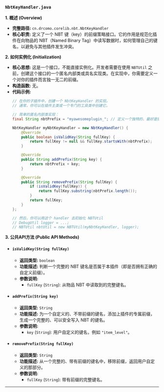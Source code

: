 ### `NbtKeyHandler.java`

**1. 概述 (Overview)**

  * **完整路径:** `cn.drcomo.corelib.nbt.NbtKeyHandler`
  * **核心职责:** 定义了一个 NBT 键（key）的前缀策略接口。它的作用是规范化插件在向物品的 NBT（Named Binary Tag）中读写数据时，如何管理自己的键名，以避免与其他插件发生冲突。

**2. 如何实例化 (Initialization)**

  * **核心思想:** 这是一个接口，不能直接实例化。开发者需要在使用 `NBTUtil` 之前，创建这个接口的一个匿名内部类或具名实现类。在实现中，你需要定义一个对你的插件而言独一无二的前缀。
  * **构造函数:** 无。
  * **代码示例:**
    ```java
    // 在你的子插件中，创建一个 NbtKeyHandler 的实现。
    // 通常，你可以在插件主类或一个专门的工具类中创建它。

    // 简单的匿名内部类实现：
    final String nbtPrefix = "myawesomeplugin_"; // 定义一个独特的、最好是插件名的前缀

    NbtKeyHandler myNbtKeyHandler = new NbtKeyHandler() {
        @Override
        public boolean isValidKey(String fullKey) {
            return fullKey != null && fullKey.startsWith(nbtPrefix);
        }

        @Override
        public String addPrefix(String key) {
            return nbtPrefix + key;
        }

        @Override
        public String removePrefix(String fullKey) {
            if (isValidKey(fullKey)) {
                return fullKey.substring(nbtPrefix.length());
            }
            return fullKey;
        }
    };

    // 然后，你可以用这个 handler 去初始化 NBTUtil
    // DebugUtil logger = ...;
    // NBTUtil nbtUtil = new NBTUtil(myNbtKeyHandler, logger);
    ```

**3. 公共API方法 (Public API Methods)**

  * #### `isValidKey(String fullKey)`

      * **返回类型:** `boolean`
      * **功能描述:** 判断一个完整的 NBT 键名是否属于本插件（即是否拥有正确的自定义前缀）。
      * **参数说明:**
          * `fullKey` (`String`): 从物品 NBT 中读取到的完整键名。

  * #### `addPrefix(String key)`

      * **返回类型:** `String`
      * **功能描述:** 为一个自定义的、不带前缀的键名，添加上插件的专属前缀，生成一个完整的、可以安全写入 NBT 的键名。
      * **参数说明:**
          * `key` (`String`): 用户自定义的键名，例如 `"item_level"`。

  * #### `removePrefix(String fullKey)`

      * **返回类型:** `String`
      * **功能描述:** 从一个完整的、带有前缀的键名中，移除前缀，返回用户自定义的那部分。
      * **参数说明:**
          * `fullKey` (`String`): 带有前缀的完整键名。

-----

